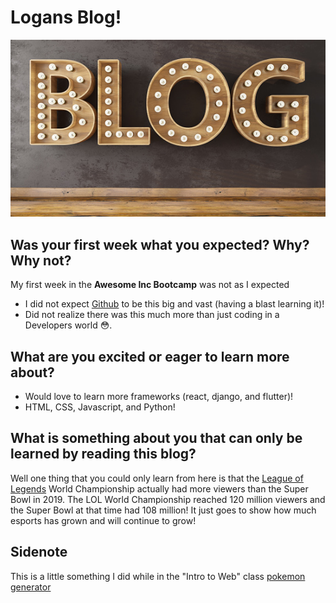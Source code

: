 
<!-- start with header -->
<!-- also try and center text with most of the page -->


  # Logans Blog!
  
  
<!-- add maybe an image or something to spice it up -->

  ![blog image](https://github.com/LhallLhall/LhallLhall.github.io/blob/main/img/istockphoto-1331943301-170667a.jpg)


<!-- Highlight anything that didn't work here -->
<!--   <img align="center"  src="https://myoctocat.com/assets/images/base-octocat.svg" alt="octocat"> -->
  <!--   ![This is an image](https://myoctocat.com/assets/images/base-octocat.svg) -->

<!--  state questtion and reply with answers in a different markdown element  -->


<!--  question #1  -->
  
  ## Was your first week what you expected? Why? Why not?
 
<!-- answer #1 -->
  
 My first week in the **Awesome Inc Bootcamp** was not as I expected

 - I did not expect [Github](https://github.com/) to be this big and vast (having a blast learning it)!
 - Did not realize there was this much more than just coding in a Developers world :flushed:.


<!-- question #2 -->
## What are you excited or eager to learn more about? 

<!-- answer #2 -->
- Would love to learn more frameworks (react, django, and flutter)!
- HTML, CSS, Javascript, and Python!


<!-- question #3 -->
## What is something about you that can only be learned by reading this blog? 

<!-- answer #3 -->
 Well one thing that you could only learn from here is that the [League of Legends](https://www.leagueoflegends.com/en-us/) World Championship actually had more viewers than the Super Bowl in 2019. The LOL World Championship reached 120 million viewers and the Super Bowl at that time had 108 million! It just goes to show how much esports has grown and will continue to grow! 

## Sidenote
This is a little something I did while in the "Intro to Web" class [pokemon generator](/index.html)
